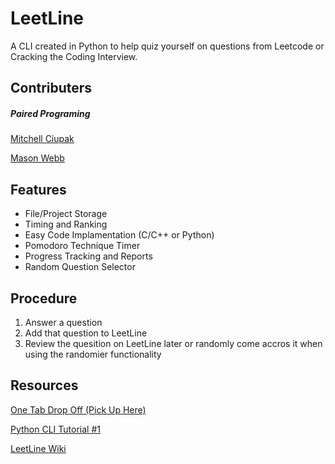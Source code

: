 # LeetLine
A CLI created in Python to help quiz yourself on questions from Leetcode or Cracking the Coding Interview.

## Contributers
##### Paired Programing
[Mitchell Ciupak](https://github.com/mitchellciupak)

[Mason Webb](https://github.com/masonwebb33)

## Features
* File/Project Storage
* Timing and Ranking
* Easy Code Implamentation (C/C++ or Python)
* Pomodoro Technique Timer
* Progress Tracking and Reports
* Random Question Selector

## Procedure
1. Answer a question
2. Add that question to LeetLine
3. Review the quesition on LeetLine later or randomly come accros it when using the randomier functionality

## Resources
[One Tab Drop Off (Pick Up Here)](https://www.one-tab.com/page/lHrP7NYHQ1mCuYWVHOLb1A)

[Python CLI Tutorial #1](https://trstringer.com/easy-and-nice-python-cli/)

[LeetLine Wiki](https://github.com/mitchellciupak/LeetLine/wiki)
